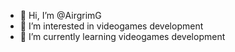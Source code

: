 - 👋 Hi, I’m @AirgrimG
- 👀 I’m interested in videogames development
- 🌱 I’m currently learning videogames development

<!---
AirgrimG/AirgrimG is a ✨ special ✨ repository because its `README.md` (this file) appears on your GitHub profile.
You can click the Preview link to take a look at your changes.
--->
